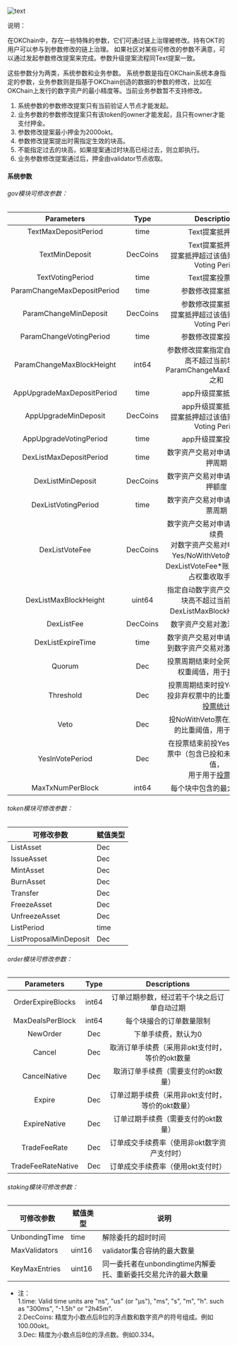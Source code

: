
![text](../../img/gov-parameter.png)

说明：

在OKChain中，存在一些特殊的参数，它们可通过链上治理被修改。持有OKT的用户可以参与到参数修改的链上治理。 如果社区对某些可修改的参数不满意，可以通过发起参数修改提案来完成。参数升级提案流程同Text提案一致。

这些参数分为两类，系统参数和业务参数。
系统参数是指在OKChain系统本身指定的参数，业务参数则是指基于OKChain创造的数据的参数的修改，比如在OKChain上发行的数字资产的最小精度等。当前业务参数暂不支持修改。

1. 系统参数的参数修改提案只有当前验证人节点才能发起。
2. 业务参数的参数修改提案只有该token的owner才能发起，且只有owner才能支付押金。
3. 参数修改提案最小押金为2000okt。
4. 参数修改提案提出时需指定生效的块高。
5. 不能指定过去的块高，如果提案通过时块高已经过去，则立即执行。
6. 业务参数修改提案通过后，押金由validator节点收取。

#### 系统参数

###### gov模块可修改参数：

|      Parameters       |      Type       |       Descriptions        |
| :-------------: | :-------------: | :------------------: |
| TextMaxDepositPeriod          |time           | Text提案抵押周期|
| TextMinDeposit                |DecCoins            | Text提案抵押额度<br>提案抵押超过该值则提案进入Voting Period|
| TextVotingPeriod              |time                | Text提案投票周期|
| ParamChangeMaxDepositPeriod        |time                | 参数修改提案抵押周期|
| ParamChangeMinDeposit              |DecCoins            | 参数修改提案抵押额度<br>提案抵押超过该值则提案进入Voting Period|
| ParamChangeVotingPeriod            |time                | 参数修改提案投票周期|
| ParamChangeMaxBlockHeight      |int64               | 参数修改提案指定自动生效的块高不超过当前块高与ParamChangeMaxBlockHeight之和|
| AppUpgradeMaxDepositPeriod        |time                | app升级提案抵押周期|
| AppUpgradeMinDeposit              |DecCoins            | app升级提案抵押额度<br>提案抵押超过该值则提案进入Voting Period|
| AppUpgradeVotingPeriod            |time                | app升级提案投票周期|
| DexListMaxDepositPeriod   |time                | 数字资产交易对申请提案提案抵押周期|
| DexListMinDeposit         |DecCoins            | 数字资产交易对申请提案提案抵押额度|
| DexListVotingPeriod       |time                | 数字资产交易对申请提案提案投票周期|
| DexListVoteFee            |DecCoins            | 数字资产交易对申请提案投票手续费<br>对数字资产交易对申请提案投Yes/NoWithVeto的账户按照<br>DexListVoteFee*账户staking所占权重收取手续费|
| DexListMaxBlockHeight     |uint64              | 指定自动数字资产交易对激活的块高不超过当前块高与DexListMaxBlockHeight之和|
| DexListFee                |DecCoins            | 数字资产交易对激活所需费用|
| DexListExpireTime         |time                | 数字资产交易对申请提案通过后到数字资产交易对激活的有效期|
| Quorum                    |Dec                 | 投票周期结束时全网参与投票的权重阈值，用于[投票统计](/governance/overview/#_2)|
| Threshold                 |Dec                 | 投票周期结束时投Yes票在所有投非弃权票中的比重阈值，用于[投票统计](/governance/overview/#_2)|
| Veto                      |Dec                 | 投NoWithVeto票在所有投票中的比重阈值，用于[投票统计](/governance/overview/#_2)|
| YesInVotePeriod           |Dec                 | 在投票结束前投Yes票在所有投票中（包含已投和未投）比重阈值，<br>用于用于[投票统计](/governance/overview/#_2)|
| MaxTxNumPerBlock          |int64               | 每个块中包含的最大交易数量|


###### token模块可修改参数：   

| 可修改参数             | 赋值类型 |
| ----                   | ----     |
| ListAsset              | Dec      |
| IssueAsset             | Dec      |
| MintAsset              | Dec      |
| BurnAsset              | Dec      |
| Transfer               | Dec      |
| FreezeAsset            | Dec      |
| UnfreezeAsset          | Dec      |
| ListPeriod             | time     |
| ListProposalMinDeposit | Dec      |

###### order模块可修改参数：   

|      Parameters       |      Type       |       Descriptions        |
| :-------------: | :-------------: | :------------------: |
| OrderExpireBlocks          |int64           | 订单过期参数，经过若干个块之后订单自动过期|
| MaxDealsPerBlock   |int64    | 每个块撮合的订单数量限制|
| NewOrder           |Dec      | 下单手续费，默认为0|
| Cancel             |Dec      | 取消订单手续费（采用非okt支付时，等价的okt数量|
| CancelNative       |Dec      | 取消订单手续费（需要支付的okt数量）|
| Expire             |Dec      | 订单过期手续费（采用非okt支付时，等价的okt数量）|
| ExpireNative       |Dec      | 订单过期手续费（需要支付的okt数量）|
| TradeFeeRate       |Dec      | 订单成交手续费率（使用非okt数字资产支付时）|
| TradeFeeRateNative |Dec      | 订单成交手续费率（使用okt支付时）|

###### staking模块可修改参数：   

| 可修改参数             | 赋值类型 | 说明
| ----                   | ----     | ----
| UnbondingTime          | time     | 解除委托的超时时间
| MaxValidators          | uint16   | validator集合容纳的最大数量
| KeyMaxEntries          | uint16   | 同一委托者在unbondingtime内解委托、重新委托交易允许的最大数量

* 注：   
1.time: Valid time units are "ns", "us" (or "µs"), "ms", "s", "m", "h". such as "300ms", "-1.5h" or "2h45m".   
2.DecCoins: 精度为小数点后8位的浮点数和数字资产的符号组成。例如100.00okt。   
3.Dec: 精度为小数点后8位的浮点数。例如0.334。   



